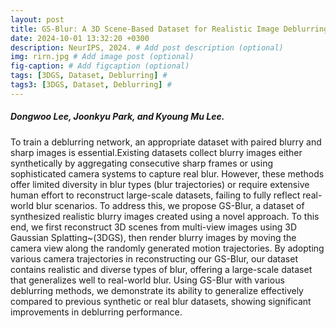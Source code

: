 ```yaml
---
layout: post
title: GS-Blur: A 3D Scene-Based Dataset for Realistic Image Deblurring. NeurIPS, 2024.
date: 2024-10-01 13:32:20 +0300
description: NeurIPS, 2024. # Add post description (optional)
img: rirn.jpg # Add image post (optional)
fig-caption: # Add figcaption (optional)
tags: [3DGS, Dataset, Deblurring] #
tags3: [3DGS, Dataset, Deblurring] #
---
```

##### Dongwoo Lee, Joonkyu Park, and Kyoung Mu Lee.

To train a deblurring network, an appropriate dataset with paired blurry and sharp images is essential.Existing datasets collect blurry images either synthetically by aggregating consecutive sharp frames or using sophisticated camera systems to capture real blur.
However, these methods offer limited diversity in blur types (blur trajectories) or require extensive human effort to reconstruct large-scale datasets, failing to fully reflect real-world blur scenarios.
To address this, we propose GS-Blur, a dataset of synthesized realistic blurry images created using a novel approach. To this end, we first reconstruct 3D scenes from multi-view images using 3D Gaussian Splatting~(3DGS), then render blurry images by moving the camera view along the randomly generated motion trajectories.
By adopting various camera trajectories in reconstructing our GS-Blur, our dataset contains realistic and diverse types of blur, offering a large-scale dataset that generalizes well to real-world blur.
Using GS-Blur with various deblurring methods, we demonstrate its ability to generalize effectively compared to previous synthetic or real blur datasets, showing significant improvements in deblurring performance.
